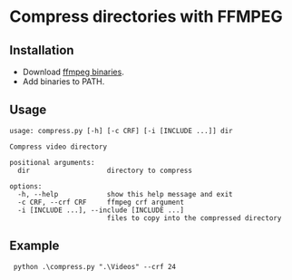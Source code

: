 # Compress directories with FFMPEG

## Installation

- Download [ffmpeg binaries](https://www.ffmpeg.org/download.html).
- Add binaries to PATH.

## Usage

```shell
usage: compress.py [-h] [-c CRF] [-i [INCLUDE ...]] dir

Compress video directory

positional arguments:
  dir                   directory to compress

options:
  -h, --help            show this help message and exit
  -c CRF, --crf CRF     ffmpeg crf argument
  -i [INCLUDE ...], --include [INCLUDE ...]
                        files to copy into the compressed directory
```

## Example

```shell
 python .\compress.py ".\Videos" --crf 24
```